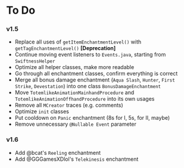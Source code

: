 # To Do
### v1.5
- Replace all uses of `getItemEnchantmentLevel()` with `getTagEnchantmentLevel()` **[Deprecation]**
- Continue moving event listeners to `Events.java`, starting from `SwiftnessHelper`
- Optimize all helper classes, make more readable
- Go through all enchantment classes, confirm everything is correct
- Merge all bonus damage enchantment (`Aqua Slash`, `Hunter`, `First Strike`, `Devestation`) into one class `BonusDamageEnchantment`
- Move `TotemlikeAnimationMainhandProcedure` and `TotemlikeAnimationOffhandProcedure` into its own usages
- Remove all `MCreator` traces (e.g. comments)
- Optimize `init` classes
- Put cooldown on `Panic` enchantment (8s for I, 5s, for II, maybe)
- Remove unnecessary `@Nullable Event` parameter

### v1.6
- Add @bcat's `Reeling` enchantment
- Add @GGGamesXDlol's `Telekinesis` enchantment